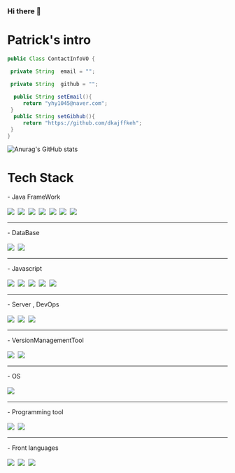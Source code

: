 ### Hi there 👋

<!--
**dkajffkeh/dkajffkeh** is a ✨ _special_ ✨ repository because its `README.md` (this file) appears on your GitHub profile.

Here are some ideas to get you started:

- 🔭 I’m currently working on ...
- 🌱 I’m currently learning ...
- 👯 I’m looking to collaborate on ...
- 🤔 I’m looking for help with ...
- 💬 Ask me about ...
- 📫 How to reach me: ...
- 😄 Pronouns: ...
- ⚡ Fun fact: ...
-->

# Patrick's intro


``` java
public Class ContactInfoVO {

 private String  email = "";
 
 private String  github = "";

  public String setEmail(){
     return "yhy1045@naver.com";
 }
  public String setGibhub(){
     return "https://github.com/dkajffkeh";
 }
}
```

![Anurag's GitHub stats](https://github-readme-stats.vercel.app/api?username=dkajffkeh&show_icons=true&theme=radical)    


<h1>Tech Stack</h1>

-&nbsp;Java FrameWork<br><br>
<img src="https://img.shields.io/badge/-SpringBoot-6DB33F?logo=SpringBoot&logoColor=white&style=flat"/>&nbsp;
<img src="https://img.shields.io/badge/-SpringSecurity-6DB33F?logo=AdBlock&logoColor=white&style=flat"/>&nbsp;
<img src="https://img.shields.io/badge/-JavaStomp-6DB33F?logo=SpringBoot&logoColor=white&style=flat"/>&nbsp;
<img src="https://img.shields.io/badge/-SpringCloude-6DB33F?logo=SpringBoot&logoColor=white&style=flat"/>&nbsp;
<img src="https://img.shields.io/badge/-JavaQuartz-6DB33F?logo=Clockify&logoColor=white&style=flat"/>&nbsp;
<img src="https://img.shields.io/badge/-SpringJPA-6DB33F?logo=Oracle&logoColor=white&style=flat"/>&nbsp;
<img src="https://img.shields.io/badge/-전자정부프레임워크-6DB33F?logo=Spring&logoColor=white&style=flat"/>&nbsp;
***

-&nbsp;DataBase<br><br>
<img src="https://img.shields.io/badge/-Oracle-E8E8E8?logo=Oracle&logoColor=white&style=flat"/>&nbsp;
<img src="https://img.shields.io/badge/-Mysql-4479A1?logo=MySQL&logoColor=white&style=flat"/>&nbsp;
***

-&nbsp;Javascript<br><br>
<img src="https://img.shields.io/badge/-Node.js-339933?logo=Node.js&logoColor=white&style=flat"/>&nbsp;
<img src="https://img.shields.io/badge/-Javascript-F7DF1E?logo=Node.js&logoColor=white&style=flat"/>&nbsp;
<img src="https://img.shields.io/badge/-Angular.js-DD0031?logo=Angular&logoColor=white&style=flat"/>&nbsp;
<img src="https://img.shields.io/badge/-Ext.js-8ED500?logo=Javascript&logoColor=white&style=flat"/>&nbsp;
<img src="https://img.shields.io/badge/-JQuery-0769AD?logo=jQuery&logoColor=white&style=flat"/>&nbsp;
***

-&nbsp;Server , DevOps<br><br>
<img src="https://img.shields.io/badge/-Amazon AWS EC2-E8E8E8?logo=Amazon AWS&logoColor=white&style=flat"/>&nbsp;
<img src="https://img.shields.io/badge/-Amazon AWS RDS-E8E8E8?logo=Amazon AWS&logoColor=white&style=flat"/>&nbsp;
<img src="https://img.shields.io/badge/-Docker-2496ED?logo=Docker&logoColor=white&style=flat"/>&nbsp;
***

-&nbsp;VersionManagementTool<br><br>
<img src="https://img.shields.io/badge/-Subversion-809CC9?logo=Subversion&logoColor=white&style=flat"/>&nbsp;
<img src="https://img.shields.io/badge/-Github-181717?logo=Github&logoColor=white&style=flat"/>&nbsp;
***

-&nbsp;OS<br><br>
<img src="https://img.shields.io/badge/-Ubuntu20.04-E95420?logo=Ubuntu&logoColor=white&style=flat"/>&nbsp;
***

-&nbsp;Programming tool<br><br>
<img src="https://img.shields.io/badge/-Eclipse-2C2255?logo=Eclipse IDE&logoColor=white&style=flat"/>&nbsp;
<img src="https://img.shields.io/badge/-Intelij-000000?logo=IntelliJ IDEA&logoColor=white&style=flat"/>&nbsp;
***


-&nbsp;Front languages<br><br>
<img src="https://img.shields.io/badge/-Html-E34F26?logo=HTML5&logoColor=white&style=flat"/>&nbsp;
<img src="https://img.shields.io/badge/-CSS-1572B6?logo=CSS3&logoColor=white&style=flat"/>&nbsp;
<img src="https://img.shields.io/badge/-BootStrap-7952B3?logo=Bootstrap&logoColor=white&style=flat"/>&nbsp;

